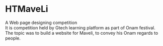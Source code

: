 # HTMaveLi
A Web page designing competition  
It is competition held by Gtech learning platform as part of Onam festival.
The topic was to build a website for Maveli, to convey his Onam regards to people.
